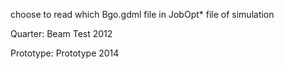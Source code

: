 
choose to read which Bgo.gdml file in JobOpt* file of simulation

Quarter:
    Beam Test 2012

Prototype:
    Prototype 2014

